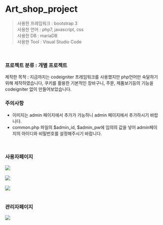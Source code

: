 # Art_shop_project

>사용한 프레임워크 : bootstrap 3<br>
>사용한 언어 : php7, javascript, css<br>
>사용한 DB : mariaDB<br>
>사용한 Tool : Visual Studio Code<br>
<br>

### 프로젝트 분류 : 개별 프로젝트
제작한 목적 : 지금까지는 codeigniter 프레임워크를 사용했지만 php언어만 숙달하기위해 제작하였습니다, 쿠키를 활용한 기본적인 장바구니, 주문, 제품보기등의 기능을 codeigniter 없이 만들어보았습니다.
<br>

### 주의사항
<ul>
  <li>이미지는 admin 페이지에서 추가가 가능하니 admin 페이지에서 추가하시기 바랍니다.</li>
  <li>common.php 파일의 $admin_id, $admin_pw에 임의의 값을 넣어 admin페이지의 아이디와 비밀번호를 설정해주시기 바랍니다.</li>
</ul>
<br>

### 사용자페이지
<kbd>
  <img src="https://user-images.githubusercontent.com/74585673/155821940-51dbbf26-d2d4-4de9-a3b4-bf2613ba28e2.PNG">
</kbd>
<br><br>
<kbd>
  <img src="https://user-images.githubusercontent.com/74585673/155821933-d74f6f12-870a-40cf-8fd5-58561827d67c.PNG">
</kbd>
<br><br>
<kbd>
  <img src="https://user-images.githubusercontent.com/74585673/155821944-839606e3-a023-4046-ac6d-645022cbe9a3.PNG">
</kbd>
<br><br>

### 관리자페이지
<kbd>
  <img src="https://user-images.githubusercontent.com/74585673/155822120-38f167cd-0653-43a4-ae7d-5341b4711f7a.PNG">
</kbd>
<br><br>
